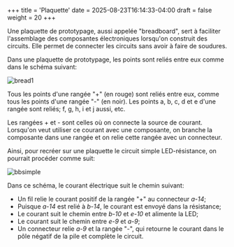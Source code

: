 +++
title = 'Plaquette'
date = 2025-08-23T16:14:33-04:00
draft = false
weight = 20
+++

Une plaquette de prototypage, aussi appelée "breadboard", sert à faciliter l'assemblage des composantes électroniques lorsqu'on construit des circuits. Elle permet de connecter les circuits sans avoir à faire de soudures.

Dans une plaquette de prototypage, les points sont reliés entre eux comme dans le schéma suivant:

![bread1](/420-314/images/bread1.png?width=400px)

Tous les points d'une rangée "+" (en rouge) sont reliés entre eux, comme tous les points d'une rangée "-" (en noir). Les points a, b, c, d et e d'une rangée sont reliés; f, g, h, i et j aussi, etc.

Les rangées + et - sont celles où on connecte la source de courant. Lorsqu'on veut utiliser ce courant avec une composante, on branche la composante dans une rangée et on relie cette rangée avec un connecteur.

Ainsi, pour recréer sur une plaquette le circuit simple LED-résistance, on pourrait procéder comme suit:

![bbsimple](/420-314/images/bbsimple.png?width=800px)

Dans ce schéma, le courant électrique suit le chemin suivant:
+ Un fil relie le courant positif de la rangée "+" au connecteur *a-14*;
+ Puisque *a-14* est relié à *b-14*, le courant est envoyé dans la résistance;
+ Le courant suit le chemin entre *b-10* et *e-10* et alimente la LED;
+ Le courant suit le chemin entre *e-9* et *a-9*;
+ Un connecteur relie *a-9* et la rangée "-", qui retourne le courant dans le pôle négatif de la pile et complète le circuit.




